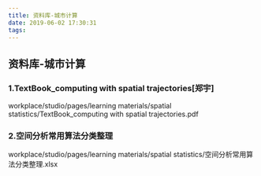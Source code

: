 ```yaml
---
title: 资料库-城市计算
date: 2019-06-02 17:30:31
tags:
---
```


## 资料库-城市计算

### 1.TextBook_computing with spatial trajectories[郑宇]
workplace/studio/pages/learning materials/spatial statistics/TextBook_computing with spatial trajectories.pdf

### 2.空间分析常用算法分类整理
workplace/studio/pages/learning materials/spatial statistics/空间分析常用算法分类整理.xlsx